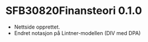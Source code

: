 # SFB30820Finansteori 0.1.0

- Nettside opprettet.
- Endret notasjon på Lintner-modellen (DIV med DPA)
